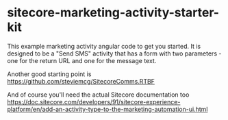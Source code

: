 # sitecore-marketing-activity-starter-kit
This example marketing activity angular code to get you started. It is designed to be a "Send SMS" activity that has a form with two parameters - one for the return URL and one for the message text.

Another good starting point is https://github.com/steviemcg/SitecoreComms.RTBF

And of course you'll need the actual Sitecore documentation too https://doc.sitecore.com/developers/91/sitecore-experience-platform/en/add-an-activity-type-to-the-marketing-automation-ui.html
